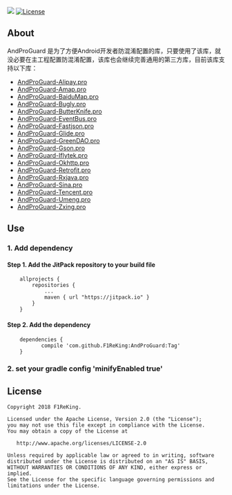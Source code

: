 [![](https://jitpack.io/v/F1ReKing/AndProGuard.svg)](https://jitpack.io/#F1ReKing/AndProGuard)
[![License](https://img.shields.io/badge/license-Apache%202.0-blue.svg)](https://github.com/F1ReKing/AndProGuard/blob/master/LICENSE)

## About
AndProGuard 是为了方便Android开发者防混淆配置的库，只要使用了该库，就没必要在主工程配置防混淆配置，该库也会继续完善通用的第三方库，目前该库支持以下库：
- [AndProGuard-Alipay.pro](https://github.com/F1ReKing/AndProGuard/blob/master/library/AndProGuard-Alipay.pro)
- [AndProGuard-Amap.pro](https://github.com/F1ReKing/AndProGuard/blob/master/library/AndProGuard-Amap.pro)
- [AndProGuard-BaiduMap.pro](https://github.com/F1ReKing/AndProGuard/blob/master/library/AndProGuard-BaiduMap.pro)
- [AndProGuard-Bugly.pro](https://github.com/F1ReKing/AndProGuard/blob/master/library/AndProGuard-Bugly.pro)
- [AndProGuard-ButterKnife.pro](https://github.com/F1ReKing/AndProGuard/blob/master/library/AndProGuard-ButterKnife.pro)
- [AndProGuard-EventBus.pro](https://github.com/F1ReKing/AndProGuard/blob/master/library/AndProGuard-EventBus.pro)
- [AndProGuard-Fastjson.pro](https://github.com/F1ReKing/AndProGuard/blob/master/library/AndProGuard-Fastjson.pro)
- [AndProGuard-Glide.pro](https://github.com/F1ReKing/AndProGuard/blob/master/library/AndProGuard-Glide.pro)
- [AndProGuard-GreenDAO.pro](https://github.com/F1ReKing/AndProGuard/blob/master/library/AndProGuard-GreenDAO.pro)
- [AndProGuard-Gson.pro](https://github.com/F1ReKing/AndProGuard/blob/master/library/AndProGuard-Gson.pro)
- [AndProGuard-Iflytek.pro](https://github.com/F1ReKing/AndProGuard/blob/master/library/AndProGuard-Iflytek.pro)
- [AndProGuard-Okhttp.pro](https://github.com/F1ReKing/AndProGuard/blob/master/library/AndProGuard-Okhttp.pro)
- [AndProGuard-Retrofit.pro](https://github.com/F1ReKing/AndProGuard/blob/master/library/AndProGuard-Retrofit.pro)
- [AndProGuard-Rxjava.pro](https://github.com/F1ReKing/AndProGuard/blob/master/library/AndProGuard-Rxjava.pro)
- [AndProGuard-Sina.pro](https://github.com/F1ReKing/AndProGuard/blob/master/library/AndProGuard-Sina.pro)
- [AndProGuard-Tencent.pro](https://github.com/F1ReKing/AndProGuard/blob/master/library/AndProGuard-Tencent.pro)
- [AndProGuard-Umeng.pro](https://github.com/F1ReKing/AndProGuard/blob/master/library/AndProGuard-Umeng.pro)
- [AndProGuard-Zxing.pro](https://github.com/F1ReKing/AndProGuard/blob/master/library/AndProGuard-Zxing.pro)

## Use
### 1. Add dependency
#### Step 1. Add the JitPack repository to your build file
```
	allprojects {
		repositories {
			...
			maven { url "https://jitpack.io" }
		}
	}
```

#### Step 2. Add the dependency
```
	dependencies {
	       compile 'com.github.F1ReKing:AndProGuard:Tag'
	}
```

### 2. set your gradle config 'minifyEnabled true'

## License

```
Copyright 2018 F1ReKing. 

Licensed under the Apache License, Version 2.0 (the "License");
you may not use this file except in compliance with the License.
You may obtain a copy of the License at

   http://www.apache.org/licenses/LICENSE-2.0

Unless required by applicable law or agreed to in writing, software
distributed under the License is distributed on an "AS IS" BASIS,
WITHOUT WARRANTIES OR CONDITIONS OF ANY KIND, either express or implied.
See the License for the specific language governing permissions and
limitations under the License.
```

